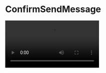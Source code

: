 # ConfirmSendMessage

<video src="https://video.twimg.com/ext_tw_video/678823735046967297/pu/vid/360x640/kDHNghn90VP0X-jj.mp4"></video>

